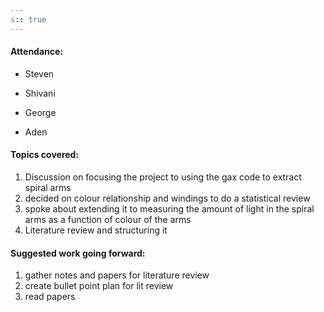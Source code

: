 ```yaml
---
s:: true
---
```

#### Attendance:

- Steven

 - Shivani 
 - George 
 - Aden 


#### Topics covered:

1. Discussion on focusing the project to using the gax code to extract spiral arms
2. decided on colour relationship and windings to do a statistical review
3. spoke about extending it to measuring the amount of light in the spiral arms as a function of colour of the arms
4. Literature review and structuring it

#### Suggested work going forward:

1. gather notes and papers for literature review
2. create bullet point plan for lit review
3. read papers
